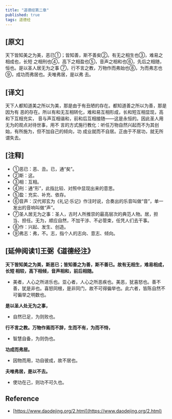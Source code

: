 ```yaml
---
title: "道德经第二章"
published: true
tags: 道德经
---
```


## [原文]

天下皆知美之为美，恶已①；皆知善，斯不善矣②。有无之相生也③，难易之相成也，长短
之相刑也④，高下之相盈也⑤，音声之相和也⑥，先后之相随，恒也。是以圣人居无为之事
⑦，行不言之教，万物作而弗始也⑧，为而弗志也⑨，成功而弗居也。夫唯弗居，是以弗
去。

## [译文]

天下人都知道美之所以为美，那是由于有丑陋的存在。都知道善之所以为善，那是因为有
恶的存在。所以有和无互相转化，难和易互相形成，长和短互相显现，高和下互相充实，
音与声互相谐和，前和后互相接随——这是永恒的。因此圣人用无为的观点对待世事，用不
言的方式施行教化：听任万物自然兴起而不为其创始，有所施为，但不加自己的倾向，功
成业就而不自居。正由于不居功，就无所谓失去。

## [注释]

- ①恶已：恶、丑。已，通“矣”。
- ②斯：这。
- ③相：互相。
- ④刑：通“形”，此指比较、对照中显现出来的意思。
- ⑤盈：充实、补充、依存。
- ⑥音声：汉代郑玄为《礼记·乐记》作注时说，合奏出的乐音叫做“音”，单一发出的音响叫做“声”。
- ⑦圣人居无为之事：圣人，古时人所推崇的最高层次的典范人物。居，担当、担任。无为，顺应自然，不加干涉、不必管束，任凭人们去干事。
- ⑧作：兴起、发生、创造。
- ⑨弗志：弗，不。志，指个人的志向、意志、倾向。

## [延伸阅读1]王弼《道德经注》

**天下皆知美之为美，斯恶已；皆知善之为善，斯不善已。故有无相生，难易相成，长短
相较，高下相倾，音声相和，前后相随。**

- 美者，人心之所进乐也。亚心者，人心之所恶疾也。美恶，犹喜怒也。善不善，犹是非也。喜怒同根，是非同门，故不可得徧举也。此六者，皆陈自然不可徧举之明数也。

**是以圣人处无为之事，**

- 自然已足，为则败也。

**行不言之教。万物作焉而不辞，生而不有，为而不恃，**

- 智慧自备，为则伪也。

**功成而弗居。**

- 因物而用，功自彼成，故不居也。

**夫唯弗居，是以不去。**

- 使功在己，则功不可久也。

## Reference

- [https://www.daodejing.org/2.html](https://www.daodejing.org/2.html)
